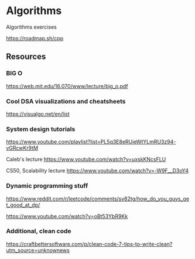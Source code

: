# Algorithms
Algorithms exercises

https://roadmap.sh/cpp

## Resources

### BIG O

https://web.mit.edu/16.070/www/lecture/big_o.pdf


### Cool DSA visualizations and cheatsheets

https://visualgo.net/en/list

### System design tutorials

https://www.youtube.com/playlist?list=PL5q3E8eRUieWtYLmRU3z94-vGRcwKr9tM

Caleb's lecture https://www.youtube.com/watch?v=uxskKNcsFLU

CS50, Scalability lecture https://www.youtube.com/watch?v=-W9F__D3oY4

### Dynamic programming stuff

https://www.reddit.com/r/leetcode/comments/sv82tg/how_do_you_guys_get_good_at_dp/

https://www.youtube.com/watch?v=oBt53YbR9Kk

### Additional, clean code

https://craftbettersoftware.com/p/clean-code-7-tips-to-write-clean?utm_source=unknownews
